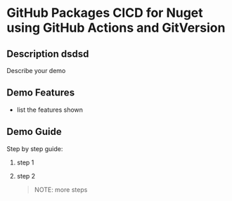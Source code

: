 # GitHub Packages CICD for Nuget using GitHub Actions and GitVersion

## Description dsdsd

Describe your demo 

## Demo Features
- list the features shown

## Demo Guide

Step by step guide:

1. step 1
2. step 2

   >NOTE: more steps
